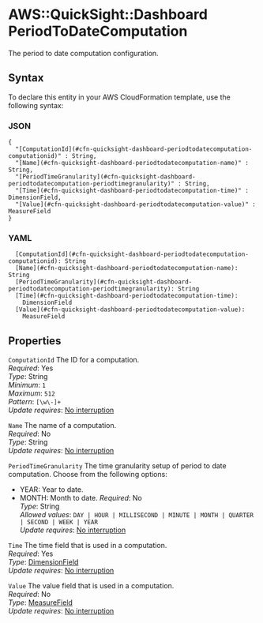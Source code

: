 # AWS::QuickSight::Dashboard PeriodToDateComputation<a name="aws-properties-quicksight-dashboard-periodtodatecomputation"></a>

The period to date computation configuration\.

## Syntax<a name="aws-properties-quicksight-dashboard-periodtodatecomputation-syntax"></a>

To declare this entity in your AWS CloudFormation template, use the following syntax:

### JSON<a name="aws-properties-quicksight-dashboard-periodtodatecomputation-syntax.json"></a>

```
{
  "[ComputationId](#cfn-quicksight-dashboard-periodtodatecomputation-computationid)" : String,
  "[Name](#cfn-quicksight-dashboard-periodtodatecomputation-name)" : String,
  "[PeriodTimeGranularity](#cfn-quicksight-dashboard-periodtodatecomputation-periodtimegranularity)" : String,
  "[Time](#cfn-quicksight-dashboard-periodtodatecomputation-time)" : DimensionField,
  "[Value](#cfn-quicksight-dashboard-periodtodatecomputation-value)" : MeasureField
}
```

### YAML<a name="aws-properties-quicksight-dashboard-periodtodatecomputation-syntax.yaml"></a>

```
  [ComputationId](#cfn-quicksight-dashboard-periodtodatecomputation-computationid): String
  [Name](#cfn-quicksight-dashboard-periodtodatecomputation-name): String
  [PeriodTimeGranularity](#cfn-quicksight-dashboard-periodtodatecomputation-periodtimegranularity): String
  [Time](#cfn-quicksight-dashboard-periodtodatecomputation-time):
    DimensionField
  [Value](#cfn-quicksight-dashboard-periodtodatecomputation-value):
    MeasureField
```

## Properties<a name="aws-properties-quicksight-dashboard-periodtodatecomputation-properties"></a>

`ComputationId` <a name="cfn-quicksight-dashboard-periodtodatecomputation-computationid"></a>
The ID for a computation\.  
_Required_: Yes  
_Type_: String  
_Minimum_: `1`  
_Maximum_: `512`  
_Pattern_: `[\w\-]+`  
_Update requires_: [No interruption](https://docs.aws.amazon.com/AWSCloudFormation/latest/UserGuide/using-cfn-updating-stacks-update-behaviors.html#update-no-interrupt)

`Name` <a name="cfn-quicksight-dashboard-periodtodatecomputation-name"></a>
The name of a computation\.  
_Required_: No  
_Type_: String  
_Update requires_: [No interruption](https://docs.aws.amazon.com/AWSCloudFormation/latest/UserGuide/using-cfn-updating-stacks-update-behaviors.html#update-no-interrupt)

`PeriodTimeGranularity` <a name="cfn-quicksight-dashboard-periodtodatecomputation-periodtimegranularity"></a>
The time granularity setup of period to date computation\. Choose from the following options:

- YEAR: Year to date\.
- MONTH: Month to date\.
  _Required_: No  
  _Type_: String  
  _Allowed values_: `DAY | HOUR | MILLISECOND | MINUTE | MONTH | QUARTER | SECOND | WEEK | YEAR`  
  _Update requires_: [No interruption](https://docs.aws.amazon.com/AWSCloudFormation/latest/UserGuide/using-cfn-updating-stacks-update-behaviors.html#update-no-interrupt)

`Time` <a name="cfn-quicksight-dashboard-periodtodatecomputation-time"></a>
The time field that is used in a computation\.  
_Required_: Yes  
_Type_: [DimensionField](aws-properties-quicksight-dashboard-dimensionfield.md)  
_Update requires_: [No interruption](https://docs.aws.amazon.com/AWSCloudFormation/latest/UserGuide/using-cfn-updating-stacks-update-behaviors.html#update-no-interrupt)

`Value` <a name="cfn-quicksight-dashboard-periodtodatecomputation-value"></a>
The value field that is used in a computation\.  
_Required_: No  
_Type_: [MeasureField](aws-properties-quicksight-dashboard-measurefield.md)  
_Update requires_: [No interruption](https://docs.aws.amazon.com/AWSCloudFormation/latest/UserGuide/using-cfn-updating-stacks-update-behaviors.html#update-no-interrupt)
